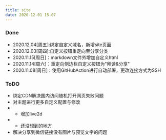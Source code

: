 ```yaml
---
title: site
date: 2020-12-01 15.07
---
```

### Done
* 2020.12.04[周五]:绑定自定义域名，新增site页面
* 2020.12.03[周四]:自定义按钮重定向至分享分类
* 2020.11.15[周日]：markdown文件外增加自定义html
* 2020.11.14[周六]：重定向侧边栏自定义按钮为"拜读&分享"
* 2020.11.08[周日]：使用GitHubAction进行自动部署，更改连接方式为SSH


### ToDO
* 绑定CDN解决国内访问随机打开网页失败问题
* 对主题进行更多自定义配置与修改
* * 增加live2d
* * 还没想到的地方
* 解决分享到微信链接没有图片与预览文字的问题
